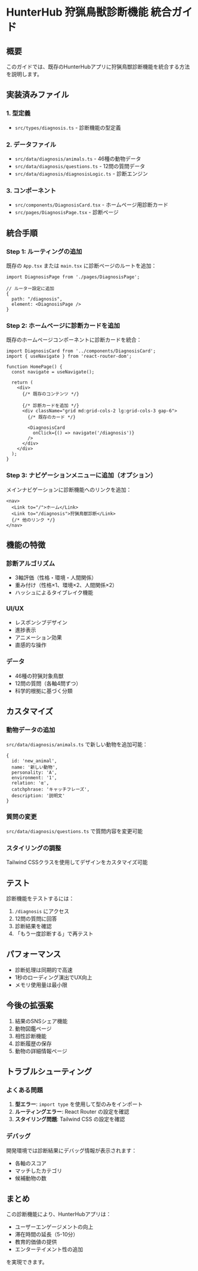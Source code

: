 # HunterHub 狩猟鳥獣診断機能 統合ガイド

## 概要
このガイドでは、既存のHunterHubアプリに狩猟鳥獣診断機能を統合する方法を説明します。

## 実装済みファイル

### 1. 型定義
- `src/types/diagnosis.ts` - 診断機能の型定義

### 2. データファイル
- `src/data/diagnosis/animals.ts` - 46種の動物データ
- `src/data/diagnosis/questions.ts` - 12問の質問データ
- `src/data/diagnosis/diagnosisLogic.ts` - 診断エンジン

### 3. コンポーネント
- `src/components/DiagnosisCard.tsx` - ホームページ用診断カード
- `src/pages/DiagnosisPage.tsx` - 診断ページ

## 統合手順

### Step 1: ルーティングの追加

既存の `App.tsx` または `main.tsx` に診断ページのルートを追加：

```tsx
import DiagnosisPage from './pages/DiagnosisPage';

// ルーター設定に追加
{
  path: "/diagnosis",
  element: <DiagnosisPage />
}
```

### Step 2: ホームページに診断カードを追加

既存のホームページコンポーネントに診断カードを統合：

```tsx
import DiagnosisCard from '../components/DiagnosisCard';
import { useNavigate } from 'react-router-dom';

function HomePage() {
  const navigate = useNavigate();

  return (
    <div>
      {/* 既存のコンテンツ */}
      
      {/* 診断カードを追加 */}
      <div className="grid md:grid-cols-2 lg:grid-cols-3 gap-6">
        {/* 既存のカード */}
        
        <DiagnosisCard 
          onClick={() => navigate('/diagnosis')} 
        />
      </div>
    </div>
  );
}
```

### Step 3: ナビゲーションメニューに追加（オプション）

メインナビゲーションに診断機能へのリンクを追加：

```tsx
<nav>
  <Link to="/">ホーム</Link>
  <Link to="/diagnosis">狩猟鳥獣診断</Link>
  {/* 他のリンク */}
</nav>
```

## 機能の特徴

### 診断アルゴリズム
- 3軸評価（性格・環境・人間関係）
- 重み付け（性格×1、環境×2、人間関係×2）
- ハッシュによるタイブレイク機能

### UI/UX
- レスポンシブデザイン
- 進捗表示
- アニメーション効果
- 直感的な操作

### データ
- 46種の狩猟対象鳥獣
- 12問の質問（各軸4問ずつ）
- 科学的根拠に基づく分類

## カスタマイズ

### 動物データの追加
`src/data/diagnosis/animals.ts` で新しい動物を追加可能：

```tsx
{
  id: 'new_animal',
  name: '新しい動物',
  personality: 'A',
  environment: '1', 
  relation: 'α',
  catchphrase: 'キャッチフレーズ',
  description: '説明文'
}
```

### 質問の変更
`src/data/diagnosis/questions.ts` で質問内容を変更可能

### スタイリングの調整
Tailwind CSSクラスを使用してデザインをカスタマイズ可能

## テスト

診断機能をテストするには：

1. `/diagnosis` にアクセス
2. 12問の質問に回答
3. 診断結果を確認
4. 「もう一度診断する」で再テスト

## パフォーマンス

- 診断処理は同期的で高速
- 1秒のローディング演出でUX向上
- メモリ使用量は最小限

## 今後の拡張案

1. 結果のSNSシェア機能
2. 動物図鑑ページ
3. 相性診断機能
4. 診断履歴の保存
5. 動物の詳細情報ページ

## トラブルシューティング

### よくある問題

1. **型エラー**: `import type` を使用して型のみをインポート
2. **ルーティングエラー**: React Router の設定を確認
3. **スタイリング問題**: Tailwind CSS の設定を確認

### デバッグ

開発環境では診断結果にデバッグ情報が表示されます：
- 各軸のスコア
- マッチしたカテゴリ
- 候補動物の数

## まとめ

この診断機能により、HunterHubアプリは：
- ユーザーエンゲージメントの向上
- 滞在時間の延長（5-10分）
- 教育的価値の提供
- エンターテイメント性の追加

を実現できます。 